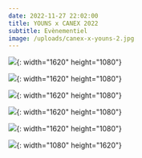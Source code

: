 ```yaml
---
date: 2022-11-27 22:02:00
title: YOUNS x CANEX 2022
subtitle: Evènementiel
image: /uploads/canex-x-youns-2.jpg
---
```

![](/uploads/canex-x-youns-2.jpg){: width="1620" height="1080"}

![](/uploads/canex-x-youns-7.jpg){: width="1620" height="1080"}

![](/uploads/canex-x-youns-1.jpg){: width="1620" height="1080"}

![](/uploads/canex-x-youns-3.jpg){: width="1620" height="1080"}

![](/uploads/canex-x-youns-6.jpg){: width="1620" height="1080"}

![](/uploads/canex-x-youns-5.jpg){: width="1080" height="1620"}
